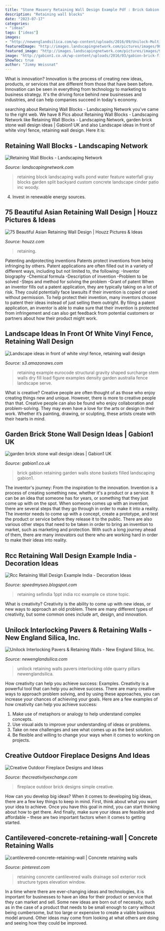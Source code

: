 ```yaml
---
title: "Stone Masonry Retaining Wall Design Example Pdf : Brick Gabion Retaining Garden Walls Stone Baskets Filled Landscaping Gabion1"
description: "Retaining wall blocks"
date: "2023-07-17"
categories:
- "ideas"
tags: ["ideas"]
images:
- "http://newenglandsilica.com/wp-content/uploads/2016/09/Unilock-Multi-level-Olde-Quarry-Wall-Pillars-and-Steps.jpg"
featuredImage: "http://images.landscapingnetwork.com/pictures/images/900x705Max/site_8/block-wall-gray-water-feature-pond-woody-s-custom-landscaping-inc_4736.jpg"
featured_image: "http://images.landscapingnetwork.com/pictures/images/900x705Max/site_8/block-wall-gray-water-feature-pond-woody-s-custom-landscaping-inc_4736.jpg"
image: "http://gabion1.co.uk/wp-content/uploads/2016/03/gabion-brick-filled-1.jpg"
ShowToc: true
author: "Jimmy Weissnat"
---
```



What is innovation?
Innovation is the process of creating new ideas, products, or services that are different from those that have been before. Innovation can be seen in everything from technology to marketing to business strategy. It's the driving force behind new businesses and industries, and can help companies succeed in today's economy.

	

		
searching about Retaining Wall Blocks - Landscaping Network you've came to the right web. We have 8 Pics about Retaining Wall Blocks - Landscaping Network like Retaining Wall Blocks - Landscaping Network, garden brick stone wall design ideas | Gabion1 UK and also Landscape ideas in front of white vinyl fence, retaining wall design. Here it is:
		
    
## Retaining Wall Blocks - Landscaping Network

<img loading=lazy src="http://images.landscapingnetwork.com/pictures/images/900x705Max/site_8/block-wall-gray-water-feature-pond-woody-s-custom-landscaping-inc_4736.jpg" onerror="this.onerror=null;this.src='https://tse2.mm.bing.net/th?id=OIP.bH-njqkNcdo7eaPz136ZaAHaFr&amp;pid=15.1';" alt="Retaining Wall Blocks - Landscaping Network">

_Source: landscapingnetwork.com_

>retaining block landscaping walls pond water feature waterfall gray blocks garden split backyard custom concrete landscape cinder patio inc woody. 

	

4. Invest in renewable energy sources. 

    
## 75 Beautiful Asian Retaining Wall Design | Houzz Pictures &amp; Ideas

<img loading=lazy src="https://st.hzcdn.com/fimgs/pictures/landscapes/remarkable-gardens-remarkable-gardens-img~41c18cd60f304352_3881-1-4502bd9-w312-h312-b0-p0.jpg" onerror="this.onerror=null;this.src='https://tse3.mm.bing.net/th?id=OIP.g-1xafeXNBDeQWThnSezKwAAAA&amp;pid=15.1';" alt="75 Beautiful Asian Retaining Wall Design | Houzz Pictures &amp; Ideas">

_Source: houzz.com_

>retaining. 

	

Patenting andprotecting inventions
Patents protect inventions from being infringing by others. Patent applications are often filled out in a variety of different ways, including but not limited to, the following: 
-Inventor biography 
-Chemical formula 
-Description of invention 
-Problem to be solved 
-Steps and method for solving the problem 
-Grant of patent 
When an inventor fills out a patent application, they are typically taking on a lot of risk. They could potentially face lawsuits if their invention is copied or used without permission. To help protect their invention, many inventors choose to patent their ideas instead of just selling them outright. By filing a patent application, an inventor is able to make sure that their invention is protected from infringement and can also get feedback from potential customers or partners about how their product might work.

    
## Landscape Ideas In Front Of White Vinyl Fence, Retaining Wall Design

<img loading=lazy src="http://www.eurocode.us/structural-design-eurocode-7/images/1583_2406_189-retaining-wall-design-example.jpg" onerror="this.onerror=null;this.src='https://tse4.mm.bing.net/th?id=OIP.sKKGNkNQCEkZnz86d96qwwAAAA&amp;pid=15.1';" alt="Landscape ideas in front of white vinyl fence, retaining wall design">

_Source: s3.amazonaws.com_

>retaining example eurocode structural gravity shaped surcharge stem walls dry fill load figure examples density garden australia fence landscape serve. 

	

What is creative?
Creative people are often thought of as those who enjoy creating things new and unique. However, there is more to creative people than that. Creative people can also be found who enjoy collaboration and problem-solving. They may even have a love for the arts or design in their work. Whether it’s painting, drawing, or sculpting, these artists create with their hearts in mind.

    
## Garden Brick Stone Wall Design Ideas | Gabion1 UK

<img loading=lazy src="http://gabion1.co.uk/wp-content/uploads/2016/03/gabion-brick-filled-1.jpg" onerror="this.onerror=null;this.src='https://tse3.mm.bing.net/th?id=OIP.ZiZ9qRppqnoHN-5nM1q1qAHaCl&amp;pid=15.1';" alt="garden brick stone wall design ideas | Gabion1 UK">

_Source: gabion1.co.uk_

>brick gabion retaining garden walls stone baskets filled landscaping gabion1. 

	

The inventor's journey: From the inspiration to the innovation.
Invention is a process of creating something new, whether it's a product or a service. It can be an idea that someone has for years, or something that they just come up with on the spot. When someone comes up with an invention, there are several steps that they go through in order to make it into a reality. The inventor needs to come up with a concept, create a prototype, and test the product or service before they release it to the public. There are also various other steps that need to be taken in order to bring an invention to market, such as marketing and protection. With such a long journey ahead of them, there are many innovators out there who are working hard in order to make their ideas into reality.

    
## Rcc Retaining Wall Design Example India - Decoration Ideas

<img loading=lazy src="https://www.sefindia.org/forum/files/thumbs/t_cepercent20retainingwalldesignpart_1ppt_page_10_551.jpg" onerror="this.onerror=null;this.src='https://tse1.mm.bing.net/th?id=OIP.RmDYfIWcOke4rel-h1t61wHaFj&amp;pid=15.1';" alt="Rcc Retaining Wall Design Example India - Decoration Ideas">

_Source: speedmyseo.blogspot.com_

>retaining sefindia 1ppt india rcc example ce stone topic. 

	

What is creativity?
Creativity is the ability to come up with new ideas, or new ways to approach an old problem. There are many different types of creativity, but some common ones include art, design, and innovation.

    
## Unilock Interlocking Pavers &amp; Retaining Walls - New England Silica, Inc.

<img loading=lazy src="http://newenglandsilica.com/wp-content/uploads/2016/09/Unilock-Multi-level-Olde-Quarry-Wall-Pillars-and-Steps.jpg" onerror="this.onerror=null;this.src='https://tse4.mm.bing.net/th?id=OIP.3PH_xFKmQuluDv2ql6SYFQHaE6&amp;pid=15.1';" alt="Unilock Interlocking Pavers &amp; Retaining Walls - New England Silica, Inc.">

_Source: newenglandsilica.com_

>unilock retaining walls pavers interlocking olde quarry pillars newenglandsilica. 

	

How creativity can help you achieve success: Examples.
Creativity is a powerful tool that can help you achieve success. There are many creative ways to approach problem solving, and by using these approaches, you can increase your chances of achieving your goals. Here are a few examples of how creativity can help you achieve success: 
1. Make use of metaphors or analogy to help understand complex concepts.
2. Use visual aids to improve your understanding of ideas or problems.
3. Take on new challenges and see what comes up as the best solution.
4. Be flexible and willing to change your ways when it comes to working on projects.

    
## Creative Outdoor Fireplace Designs And Ideas

<img loading=lazy src="https://www.thecreativityexchange.com/wp-content/uploads/2017/04/Outdoor-Brick-Fireplace.jpg" onerror="this.onerror=null;this.src='https://tse2.mm.bing.net/th?id=OIP.xqOPyMmvoebxCZQp88gEGwHaLH&amp;pid=15.1';" alt="Creative Outdoor Fireplace Designs and Ideas">

_Source: thecreativityexchange.com_

>fireplace outdoor brick designs simple creative. 

	

How can you develop big ideas?
When it comes to developing big ideas, there are a few key things to keep in mind. First, think about what you want your idea to achieve. Once you have this goal in mind, you can start thinking about how to get there. And finally, make sure your ideas are feasible and affordable – these are two important factors when it comes to getting started.

    
## Cantilevered-concrete-retaining-wall | Concrete Retaining Walls

<img loading=lazy src="https://i.pinimg.com/originals/ee/4b/74/ee4b74563c0a9189f516c3aa01129086.jpg" onerror="this.onerror=null;this.src='https://tse1.mm.bing.net/th?id=OIP.zU__KPHFkuq-OOW-mpCgRQHaFZ&amp;pid=15.1';" alt="cantilevered-concrete-retaining-wall | Concrete retaining walls">

_Source: pinterest.com_

>retaining concrete cantilevered walls drainage soil exterior rock structure types elevation window. 

	

In a time where there are ever-changing ideas and technologies, it is important for businesses to have an idea for their product or service that they can market and sell. Some new ideas are born out of necessity, such as in the case of a product that needs to be small enough to carry without being cumbersome, but too large or expensive to create a viable business model around. Other ideas may come from looking at what others are doing and seeing how they could be improved.

